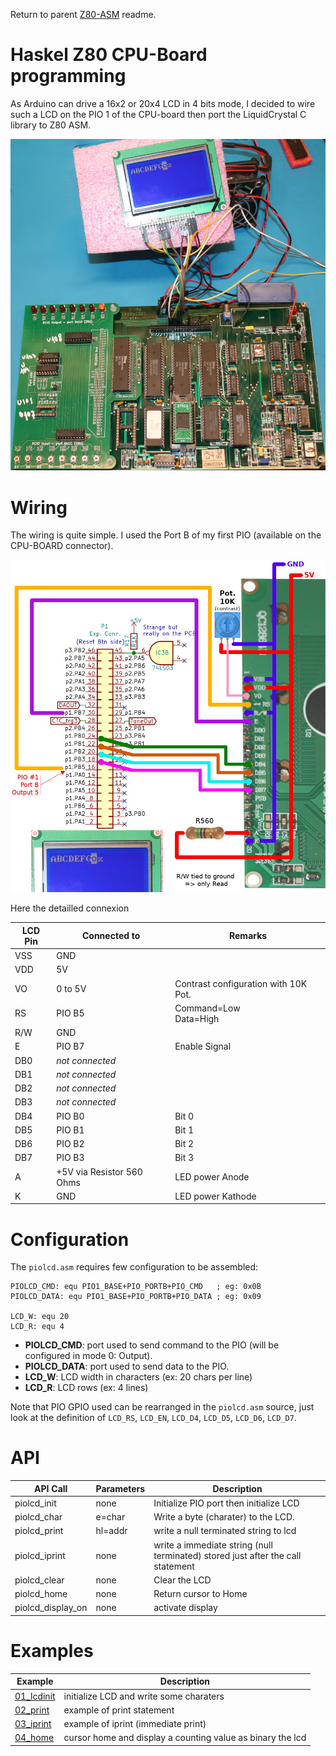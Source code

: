 Return to parent [Z80-ASM](readme.md) readme.

# Haskel Z80 CPU-Board programming

As Arduino can drive a 16x2 or 20x4 LCD in 4 bits mode, I decided to wire such a LCD on the PIO 1 of the CPU-board then port the LiquidCrystal C library to Z80 ASM.

![PIO LCD example](docs/piolcd-00.jpg)

# Wiring

The wiring is quite simple. I used the Port B of my first PIO (available on the CPU-BOARD connector).

![PIO LCD Wiring](docs/piolcd-01.jpg)

Here the detailled connexion

| LCD Pin  | Connected to  | Remarks |
| -------- | ------- |---------|
| VSS      | GND     |         |
| VDD      | 5V      |         |
| VO       | 0 to 5V | Contrast configuration with 10K Pot. |
| RS       | PIO B5  | Command=Low<br />Data=High |
| R/W      | GND     |         |
| E        | PIO B7  | Enable Signal |
| DB0      | _not connected_ | |
| DB1      | _not connected_ | |
| DB2      | _not connected_ | |
| DB3      | _not connected_ | |
| DB4      | PIO B0  | Bit 0   |
| DB5      | PIO B1  | Bit 1   |
| DB6      | PIO B2  | Bit 2   |
| DB7      | PIO B3  | Bit 3   |
| A        | +5V via Resistor 560 Ohms | LED power Anode |
| K        | GND     | LED power Kathode |

# Configuration

The `piolcd.asm` requires few configuration to be assembled:
```
PIOLCD_CMD: equ PIO1_BASE+PIO_PORTB+PIO_CMD   ; eg: 0x0B
PIOLCD_DATA: equ PIO1_BASE+PIO_PORTB+PIO_DATA ; eg: 0x09

LCD_W: equ 20
LCD_R: equ 4
```
* __PIOLCD_CMD__: port used to send command to the PIO (will be configured in mode 0: Output).
* __PIOLCD_DATA__: port used to send data to the PIO.
* __LCD_W__: LCD width in characters (ex: 20 chars per line)
* __LCD_R__: LCD rows (ex: 4 lines)

Note that PIO GPIO used can be rearranged in the `piolcd.asm` source, just look at the definition of `LCD_RS`, `LCD_EN`, `LCD_D4`, `LCD_D5`, `LCD_D6`, `LCD_D7`.

# API

| API Call      | Parameters  | Description              |
| ------------- | ----------- |--------------------------|
| piolcd_init   | none        | Initialize PIO port then initialize LCD   |
| piolcd_char   | e=char      | Write a byte (charater) to the LCD.       |
| piolcd_print  | hl=addr     | write a null terminated string to lcd     |
| piolcd_iprint | none        | write a immediate string (null terminated) stored just after the call statement |
| piolcd_clear  | none        | Clear the LCD                             |
| piolcd_home   | none        | Return cursor to Home                     |
| piolcd_display_on | none    | activate display                          |

# Examples

| Example       | Description               |
| ------------- | ------------------------- |
| [01_lcdinit](test-lcd/01_lcdinit.asm) | initialize LCD and write some charaters  |
| [02_print](test-lcd/02_print.asm)     | example of print statement               |
| [03_iprint](test-lcd/03_iprint.asm)   | example of iprint (immediate print)      |
| [04_home](test-lcd/04_home.asm)       | cursor home and display a counting value as binary the lcd |
